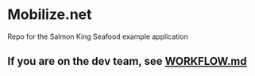 # Mobilize.net
Repo for the Salmon King Seafood example application

## If you are on the dev team, see [WORKFLOW.md](https://github.com/tbauer516/Mobilize.net/blob/master/WORKFLOW.md)
